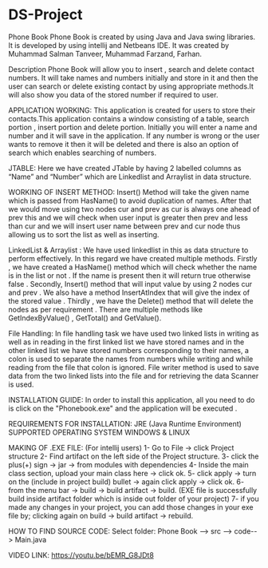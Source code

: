 # DS-Project
Phone Book 
Phone Book is created by using Java and Java swing libraries. It is developed by using intellij and Netbeans IDE. It was created by Muhammad Salman Tanveer, Muhammad Farzand, Farhan.

Description
Phone Book will allow you to insert , search and delete contact numbers. It will take names and numbers initially and store in it and then the user can search or delete existing contact by using appropriate methods.It will also show you data of the stored number if required to user.

APPLICATION WORKING:
This application is created for users to store their contacts.This application contains a window consisting of a table,  search portion , insert portion and delete portion. Initially you will enter a name and number and it will save in the application. If any number is wrong or the user wants to remove it then it will be deleted and there is also an option of search which enables searching of numbers.

JTABLE:
Here we have created JTable by having 2 labelled columns as “Name” and  “Number” which are Linkedlist and Arraylist  in data structure. 

WORKING OF INSERT METHOD:
Insert() Method will take the given name which is passed from HasName() to avoid duplication of names. After that we would move using two nodes cur and prev as cur is always one ahead of prev this and we will check when user input is greater then prev and less than cur and we will insert user name between prev and cur node thus allowing us to sort the list as well as inserting.

LinkedList & Arraylist :
We have used linkedlist in this as data structure to perform effectively. In this regard we have created multiple methods. Firstly , we have created a HasName() method which will check whether the name is in the list or not . If the name is present then it will return true otherwise false . Secondly, Insert() method that will input value by using 2 nodes cur and prev . We also have a method InsertAtIndex that will give the index of the stored value . Thirdly , we have the Delete() method  that will delete the nodes as per requirement . There are multiple methods like GetIndexByValue() , GetTotal() and GetValue().


File Handling:
In file handling task we have used two linked lists in writing as well as in reading in the first linked list we have stored names and in the other linked list we have stored numbers corresponding to their names, a colon is used to separate the names from numbers while writing and while reading from the file that colon is ignored. File writer method is used to save data from the two linked lists into the file and for retrieving the data Scanner is used.

INSTALLATION GUIDE:
In order to install this application, all you need to do is click on the "Phonebook.exe" and the application will be executed .

REQUIREMENTS FOR INSTALLATION:
JRE (Java Runtime Environment)
SUPPORTED OPERATING SYSTEM
WINDOWS & LINUX

MAKING OF .EXE FILE:
(For intellij users)
1- Go to File -> click Project structure 2- Find artifact on the left side of the Project structure. 3- click the plus(+) sign -> jar -> from modules with dependencies 4- Inside the main class section, upload your main class here -> click ok. 5- click apply -> turn on the (include in project build) bullet -> again click apply -> click ok. 6- from the menu bar -> build -> build artifact -> build. (EXE file is successfully build inside artifact folder which is inside out folder of your project) 7- if you made any changes in your project, you can add those changes in your exe file by; clicking again on build -> build artifact -> rebuild.

HOW TO FIND SOURCE CODE:
Select folder: Phone Book --> src --> code--> Main.java

VIDEO LINK:
https://youtu.be/bEMR_G8JDt8



